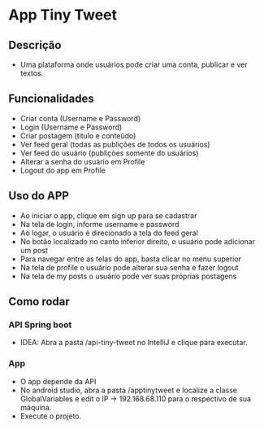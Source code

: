 # App Tiny Tweet

## Descrição
 - Uma plataforma onde usuários pode criar uma conta, publicar e ver textos.

## Funcionalidades
 - Criar conta (Username e Password)
 - Login (Username e Password)
 - Criar postagem (titulo e conteúdo)
 - Ver feed geral (todas as publições de todos os usuários)
 - Ver feed do usuário (publições somente do usuários)
 - Alterar a senha do usuário em Profile
 - Logout do app em Profile

## Uso do APP
- Ao iniciar o app, clique em sign up para se cadastrar
- Na tela de login, informe username e password
- Ao logar, o usuário é direcionado a tela do feed geral
- No botão localizado no canto inferior direito, o usuário pode adicionar um post
- Para navegar entre as telas do app, basta clicar no menu superior
- Na tela de profile o usuário pode alterar sua senha e fazer logout
- Na tela de my posts o usuário pode ver suas próprias postagens

## Como rodar
### API Spring boot
 - IDEA: Abra a pasta /api-tiny-tweet no IntelliJ e clique para executar.

### App
 - O app depende da API
 - No android studio, abra a pasta /apptinytweet e localize a classe GlobalVariables e edit o IP ->  192.168.68.110 para o respectivo de sua máquina.
 - Execute o projeto.
